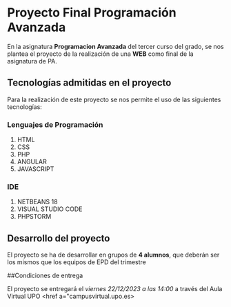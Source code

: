 # Proyecto Final Programación Avanzada

En la asignatura __Programacion Avanzada__ del tercer curso del grado, se nos plantea el proyecto de la realización de una __WEB__ como final de la asignatura de PA.

## Tecnologías admitidas en el proyecto

Para la realización de este proyecto se nos permite el uso de las siguientes tecnologías:
### Lenguajes de Programación
1. HTML
2. CSS
3. PHP
4. ANGULAR
5. JAVASCRIPT
### IDE
1. NETBEANS 18
2. VISUAL STUDIO CODE
3. PHPSTORM

## Desarrollo del proyecto

El proyecto se ha de desarrollar en grupos de __4 alumnos__, que deberán ser los mismos que los equipos de EPD del trimestre

##Condiciones de entrega

El proyecto se entregará el _viernes 22/12/2023 a las 14:00_ a través del Aula Virtual UPO <href a="campusvirtual.upo.es> 


 
